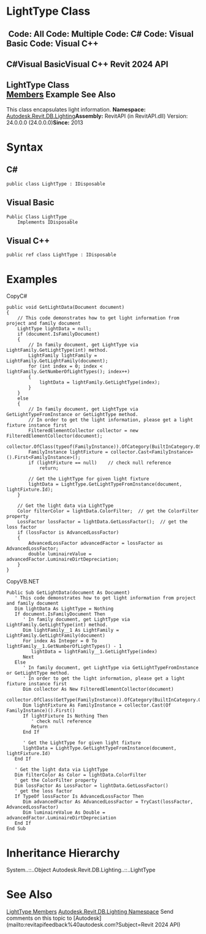 # LightType Class

﻿
 Code: All Code: Multiple Code: C# Code: Visual Basic Code: Visual C++   
---  
C#Visual BasicVisual C++
Revit 2024 API  
---  
LightType Class  
[Members](0ba778d6-d39b-0653-d7f2-47ddf43d876d.md "LightType Members") Example See Also  
---  
This class encapsulates light information. 
**Namespace:** [Autodesk.Revit.DB.Lighting](a6a04f07-7fd2-0a4e-12e7-01842ee6daaf.md "Autodesk.Revit.DB.Lighting Namespace")**Assembly:** RevitAPI (in RevitAPI.dll) Version: 24.0.0.0 (24.0.0.0)**Since:** 2013 
# Syntax
C#  
---  
```text
public class LightType : IDisposable
```
  
Visual Basic  
---  
```text
Public Class LightType _
	Implements IDisposable
```
  
Visual C++  
---  
```text
public ref class LightType : IDisposable
```
  
# Examples
CopyC#
```text
public void GetLightData(Document document)
{
    // This code demonstrates how to get light information from project and family document
    LightType lightData = null;
    if (document.IsFamilyDocument)
    {
        // In family document, get LightType via LightFamily.GetLightType(int) method. 
        LightFamily lightFamily = LightFamily.GetLightFamily(document);
        for (int index = 0; index < lightFamily.GetNumberOfLightTypes(); index++)
        {
            lightData = lightFamily.GetLightType(index);
        }
    }
    else
    {
        // In family document, get LightType via GetLightTypeFromInstance or GetLightType method.
        // In order to get the light information, please get a light fixture instance first
        FilteredElementCollector collector = new FilteredElementCollector(document);
        collector.OfClass(typeof(FamilyInstance)).OfCategory(BuiltInCategory.OST_LightingFixtures);
        FamilyInstance lightFixture = collector.Cast<FamilyInstance>().First<FamilyInstance>();
        if (lightFixture == null)    // check null reference
            return;

        // Get the LightType for given light fixture
        lightData = LightType.GetLightTypeFromInstance(document, lightFixture.Id);
    }

    // Get the light data via LightType
    Color filterColor = lightData.ColorFilter;  // get the ColorFilter property
    LossFactor lossFactor = lightData.GetLossFactor();  // get the loss factor
    if (lossFactor is AdvancedLossFactor)
    {
        AdvancedLossFactor advancedFactor = lossFactor as AdvancedLossFactor;
        double luminaireValue = advancedFactor.LuminaireDirtDepreciation;
    }
}
```

CopyVB.NET
```text
Public Sub GetLightData(document As Document)
   ' This code demonstrates how to get light information from project and family document
   Dim lightData As LightType = Nothing
   If document.IsFamilyDocument Then
      ' In family document, get LightType via LightFamily.GetLightType(int) method. 
      Dim lightFamily__1 As LightFamily = LightFamily.GetLightFamily(document)
      For index As Integer = 0 To lightFamily__1.GetNumberOfLightTypes() - 1
         lightData = lightFamily__1.GetLightType(index)
      Next
   Else
      ' In family document, get LightType via GetLightTypeFromInstance or GetLightType method.
      ' In order to get the light information, please get a light fixture instance first
      Dim collector As New FilteredElementCollector(document)
      collector.OfClass(GetType(FamilyInstance)).OfCategory(BuiltInCategory.OST_LightingFixtures)
      Dim lightFixture As FamilyInstance = collector.Cast(Of FamilyInstance)().First()
      If lightFixture Is Nothing Then
         ' check null reference
         Return
      End If

      ' Get the LightType for given light fixture
      lightData = LightType.GetLightTypeFromInstance(document, lightFixture.Id)
   End If

   ' Get the light data via LightType
   Dim filterColor As Color = lightData.ColorFilter
   ' get the ColorFilter property
   Dim lossFactor As LossFactor = lightData.GetLossFactor()
   ' get the loss factor
   If TypeOf lossFactor Is AdvancedLossFactor Then
      Dim advancedFactor As AdvancedLossFactor = TryCast(lossFactor, AdvancedLossFactor)
      Dim luminaireValue As Double = advancedFactor.LuminaireDirtDepreciation
   End If
End Sub
```

# Inheritance Hierarchy
System..::..Object Autodesk.Revit.DB.Lighting..::..LightType
# See Also
[LightType Members](0ba778d6-d39b-0653-d7f2-47ddf43d876d.md "LightType Members")
[Autodesk.Revit.DB.Lighting Namespace](a6a04f07-7fd2-0a4e-12e7-01842ee6daaf.md "Autodesk.Revit.DB.Lighting Namespace")
Send comments on this topic to [Autodesk](mailto:revitapifeedback%40autodesk.com?Subject=Revit 2024 API)